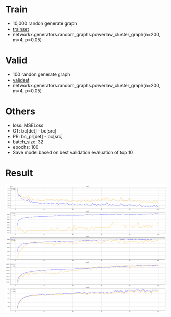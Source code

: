 # Train
- 10,000 randon generate graph
- [trainset](./../hw1_data/train/200)
- networkx.generators.random_graphs.powerlaw_cluster_graph(n=200, m=4, p=0.05)

# Valid
- 100 randon generate graph
- [validset](./../hw1_data/valid/200)
- networkx.generators.random_graphs.powerlaw_cluster_graph(n=200, m=4, p=0.05)


# Others
- loss: MSELoss
- GT: bc[det] - bc[src]
- PR: bc_pr[det] - bc[src]
- batch_size: 32
- epochs: 100
- Save model based on best validation evaluation of top 10

# Result
![](train_plt.png)
